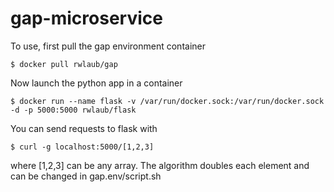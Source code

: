 # gap-microservice

To use, first pull the gap environment container
```
$ docker pull rwlaub/gap
```
Now launch the python app in a container
```
$ docker run --name flask -v /var/run/docker.sock:/var/run/docker.sock -d -p 5000:5000 rwlaub/flask
```
You can send requests to flask with
```
$ curl -g localhost:5000/[1,2,3]
```
where [1,2,3] can be any array.
The algorithm doubles each element and can be changed in gap.env/script.sh
